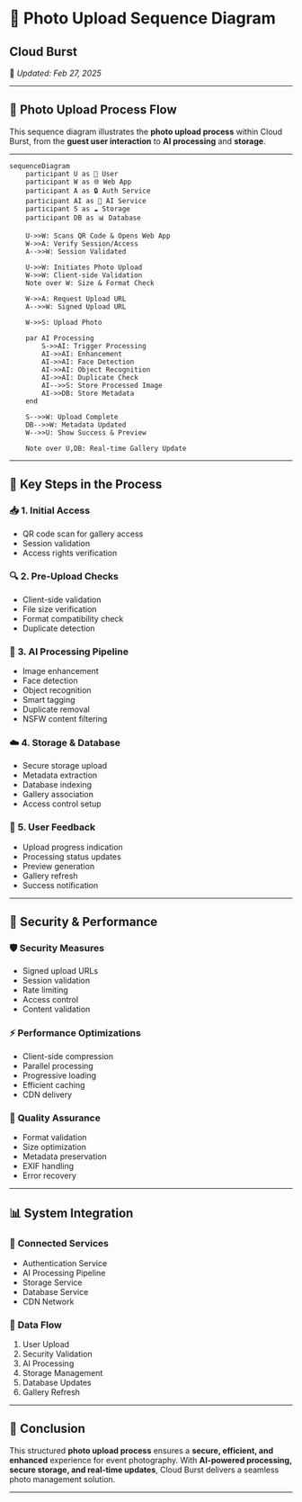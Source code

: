 # 📸 **Photo Upload Sequence Diagram**  

## Cloud Burst  
📅 *Updated: Feb 27, 2025*  

---

## 🔄 **Photo Upload Process Flow**  

This sequence diagram illustrates the **photo upload process** within Cloud Burst, from the **guest user interaction** to **AI processing** and **storage**.  

---

```mermaid
sequenceDiagram
    participant U as 📱 User
    participant W as 🌐 Web App
    participant A as 🔒 Auth Service
    participant AI as 🤖 AI Service
    participant S as ☁️ Storage
    participant DB as 📊 Database

    U->>W: Scans QR Code & Opens Web App
    W->>A: Verify Session/Access
    A-->>W: Session Validated
    
    U->>W: Initiates Photo Upload
    W->>W: Client-side Validation
    Note over W: Size & Format Check
    
    W->>A: Request Upload URL
    A-->>W: Signed Upload URL
    
    W->>S: Upload Photo
    
    par AI Processing
        S->>AI: Trigger Processing
        AI->>AI: Enhancement
        AI->>AI: Face Detection
        AI->>AI: Object Recognition
        AI->>AI: Duplicate Check
        AI-->>S: Store Processed Image
        AI->>DB: Store Metadata
    end
    
    S-->>W: Upload Complete
    DB-->>W: Metadata Updated
    W-->>U: Show Success & Preview
    
    Note over U,DB: Real-time Gallery Update
```

---

## 🚀 **Key Steps in the Process**  

### 📥 **1. Initial Access**  
- QR code scan for gallery access
- Session validation
- Access rights verification

### 🔍 **2. Pre-Upload Checks**
- Client-side validation
- File size verification
- Format compatibility check
- Duplicate detection

### 🤖 **3. AI Processing Pipeline**
- Image enhancement
- Face detection
- Object recognition
- Smart tagging
- Duplicate removal
- NSFW content filtering

### ☁️ **4. Storage & Database**
- Secure storage upload
- Metadata extraction
- Database indexing
- Gallery association
- Access control setup

### 📱 **5. User Feedback**
- Upload progress indication
- Processing status updates
- Preview generation
- Gallery refresh
- Success notification

---

## 🔐 **Security & Performance**

### 🛡️ **Security Measures**
- Signed upload URLs
- Session validation
- Rate limiting
- Access control
- Content validation

### ⚡ **Performance Optimizations**
- Client-side compression
- Parallel processing
- Progressive loading
- Efficient caching
- CDN delivery

### 🎯 **Quality Assurance**
- Format validation
- Size optimization
- Metadata preservation
- EXIF handling
- Error recovery

---

## 📊 **System Integration**

### 🔌 **Connected Services**
- Authentication Service
- AI Processing Pipeline
- Storage Service
- Database Service
- CDN Network

### 🔄 **Data Flow**
1. User Upload
2. Security Validation
3. AI Processing
4. Storage Management
5. Database Updates
6. Gallery Refresh

---

## 🎯 **Conclusion**  
This structured **photo upload process** ensures a **secure, efficient, and enhanced** experience for event photography. With **AI-powered processing, secure storage, and real-time updates**, Cloud Burst delivers a seamless photo management solution.

---
